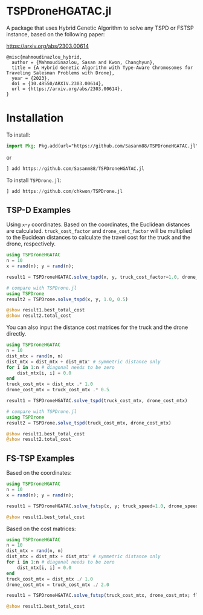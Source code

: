 # TSPDroneHGATAC.jl


A package that uses Hybrid Genetic Algorithm to solve any TSPD or FSTSP instance, based on the following paper:


https://arxiv.org/abs/2303.00614

```
@misc{mahmoudinazlou_hybrid,
  author = {Mahmoudinazlou, Sasan and Kwon, Changhyun},
  title = {A Hybrid Genetic Algorithm with Type-Aware Chromosomes for Traveling Salesman Problems with Drone},
  year = {2023},
  doi = {10.48550/ARXIV.2303.00614},  
  url = {https://arxiv.org/abs/2303.00614},
}
```




# Installation

To install:
```julia
import Pkg; Pkg.add(url="https://github.com/Sasanm88/TSPDroneHGATAC.jl")
```
or
```julia
] add https://github.com/Sasanm88/TSPDroneHGATAC.jl
```


To install `TSPDrone.jl`:
```julia
] add https://github.com/chkwon/TSPDrone.jl
```


## TSP-D Examples 

Using `x`-`y` coordinates. 
Based on the coordinates, the Euclidean distances are calculated. 
`truck_cost_factor` and `drone_cost_factor` will be multiplied to the Eucidean distances to calculate the travel cost for the truck and the drone, respectively.


```julia
using TSPDroneHGATAC
n = 10 
x = rand(n); y = rand(n);

result1 = TSPDroneHGATAC.solve_tspd(x, y, truck_cost_factor=1.0, drone_cost_factor=0.5)

# compare with TSPDrone.jl
using TSPDrone
result2 = TSPDrone.solve_tspd(x, y, 1.0, 0.5)

@show result1.best_total_cost
@show result2.total_cost
```

You can also input the distance cost matrices for the truck and the drone directly.
```julia
using TSPDroneHGATAC
n = 10 
dist_mtx = rand(n, n)
dist_mtx = dist_mtx + dist_mtx' # symmetric distance only
for i in 1:n # diagonal needs to be zero
    dist_mtx[i, i] = 0.0
end
truck_cost_mtx = dist_mtx .* 1.0
drone_cost_mtx = truck_cost_mtx .* 0.5 

result1 = TSPDroneHGATAC.solve_tspd(truck_cost_mtx, drone_cost_mtx)

# compare with TSPDrone.jl
using TSPDrone
result2 = TSPDrone.solve_tspd(truck_cost_mtx, drone_cost_mtx)

@show result1.best_total_cost
@show result2.total_cost
```


## FS-TSP Examples 


Based on the coordinates:
```julia
using TSPDroneHGATAC
n = 10 
x = rand(n); y = rand(n);

result1 = TSPDroneHGATAC.solve_fstsp(x, y; truck_speed=1.0, drone_speed=2.0, flying_range=0.5, retrieval_time=0.1, launching_time=0.1)

@show result1.best_total_cost
```


Based on the cost matrices:
```julia
using TSPDroneHGATAC
n = 10 
dist_mtx = rand(n, n)
dist_mtx = dist_mtx + dist_mtx' # symmetric distance only
for i in 1:n # diagonal needs to be zero
    dist_mtx[i, i] = 0.0
end
truck_cost_mtx = dist_mtx ./ 1.0
drone_cost_mtx = truck_cost_mtx ./ 2.0 

result1 = TSPDroneHGATAC.solve_fstsp(truck_cost_mtx, drone_cost_mtx; flying_range=0.5, retrieval_time=0.1, launching_time=0.1)

@show result1.best_total_cost
```
